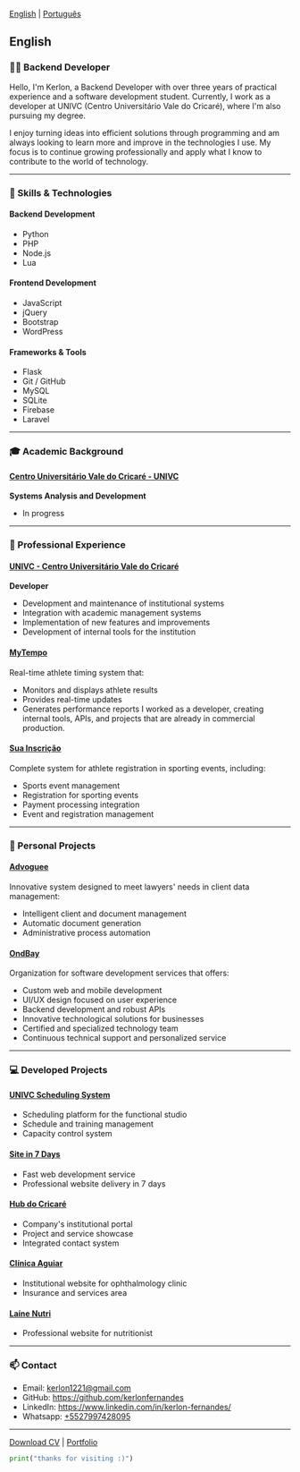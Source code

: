 [English](./?lang=en) | [Português](./?lang=pt)

<a name="english"></a>
## English

### 👨‍💻 Backend Developer

Hello, I'm Kerlon, a Backend Developer with over three years of practical experience and a software development student. Currently, I work as a developer at UNIVC (Centro Universitário Vale do Cricaré), where I'm also pursuing my degree.

I enjoy turning ideas into efficient solutions through programming and am always looking to learn more and improve in the technologies I use. My focus is to continue growing professionally and apply what I know to contribute to the world of technology.

---

### 🚀 Skills & Technologies

#### Backend Development
- Python
- PHP
- Node.js
- Lua

#### Frontend Development
- JavaScript
- jQuery
- Bootstrap
- WordPress

#### Frameworks & Tools
- Flask
- Git / GitHub
- MySQL
- SQLite
- Firebase
- Laravel

---

### 🎓 Academic Background

#### <a href="https://univc.com.br" target="_blank">Centro Universitário Vale do Cricaré - UNIVC</a>
**Systems Analysis and Development**
- In progress

---

### 💼 Professional Experience

#### <a href="https://univc.com.br" target="_blank">UNIVC - Centro Universitário Vale do Cricaré</a>
**Developer**
- Development and maintenance of institutional systems
- Integration with academic management systems
- Implementation of new features and improvements
- Development of internal tools for the institution

#### <a href="https://mytempo.esp.br" target="_blank">MyTempo</a>
Real-time athlete timing system that:
- Monitors and displays athlete results
- Provides real-time updates
- Generates performance reports
I worked as a developer, creating internal tools, APIs, and projects that are already in commercial production.

#### <a href="https://suainscricao.com" target="_blank">Sua Inscrição</a>
Complete system for athlete registration in sporting events, including:
- Sports event management
- Registration for sporting events
- Payment processing integration
- Event and registration management

---

### 🚀 Personal Projects

#### <a href="https://advoguee.com" target="_blank">Advoguee</a>
Innovative system designed to meet lawyers' needs in client data management:
- Intelligent client and document management
- Automatic document generation
- Administrative process automation

#### <a href="https://ondbay.com" target="_blank">OndBay</a>
Organization for software development services that offers:
- Custom web and mobile development
- UI/UX design focused on user experience
- Backend development and robust APIs
- Innovative technological solutions for businesses
- Certified and specialized technology team
- Continuous technical support and personalized service

---

### 💻 Developed Projects

#### <a href="https://agendamento.hubdocricare.com.br" target="_blank">UNIVC Scheduling System</a>
- Scheduling platform for the functional studio
- Schedule and training management
- Capacity control system

#### <a href="https://siteem7.hubdocricare.com.br" target="_blank">Site in 7 Days</a>
- Fast web development service
- Professional website delivery in 7 days

#### <a href="https://hubdocricare.com.br" target="_blank">Hub do Cricaré</a>
- Company's institutional portal
- Project and service showcase
- Integrated contact system

#### <a href="https://aguiar.hubdocricare.com.br" target="_blank">Clínica Aguiar</a>
- Institutional website for ophthalmology clinic
- Insurance and services area

#### <a href="https://lainenutri.com.br" target="_blank">Laíne Nutri</a>
- Professional website for nutritionist

---

### 📫 Contact
- Email: <a href="mailto:kerlon1221@gmail.com">kerlon1221@gmail.com</a>
- GitHub: <a href="https://github.com/kerlonfernandes" target="_blank">https://github.com/kerlonfernandes</a>
- LinkedIn: <a href="https://www.linkedin.com/in/kerlon-fernandes/" target="_blank">https://www.linkedin.com/in/kerlon-fernandes/</a>
- Whatsapp: <a href="https://wa.me/+5527997428095" target="_blank">+5527997428095</a>

---

[Download CV](https://kerlon.com.br/assets/resumes/resume_en.pdf) | <a href="https://kerlon.com.br/portifolio" target="_blank">Portfolio</a>

```python
print("thanks for visiting :)")
```

